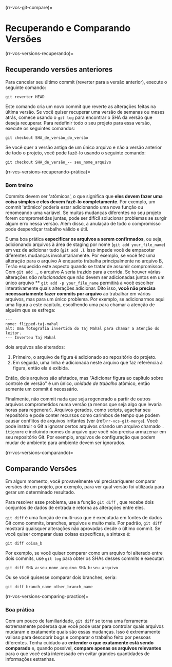 (rr-vcs-git-compare)=
# Recuperando e Comparando Versões

(rr-vcs-versions-recuperando)=
## Recuperando versões anteriores

Para cancelar seu último commit (reverter para a versão anterior), execute o seguinte comando:
```
git reverter HEAD
```

Este comando cria um novo commit que reverte as alterações feitas na última versão. Se você quiser recuperar uma versão de semanas ou meses atrás, comece usando o `git log` para encontrar o SHA da versão que deseja recuperar. Para redefinir todo o seu projeto para essa versão, execute os seguintes comandos:

```
git checkout SHA_de_versão_do_versão
```

Se você quer a versão antiga de um único arquivo e não a versão anterior de todo o projeto, você pode fazê-lo usando o seguinte comando:

 ```
 git checkout SHA_de_versão_-- seu_nome_arquivo
 ```

(rr-vcs-versions-recuperando-prática)=
### Bom treino

Commits devem ser 'atômicos', o que significa que **eles devem fazer uma coisa simples e eles devem fazê-lo completamente**. Por exemplo, um commit 'atômico' poderia estar adicionando uma nova função ou renomeando uma variável. Se muitas mudanças diferentes no seu projeto forem comprometidas juntas, pode ser difícil solucionar problemas se surgir algum erro nessa versão. Além disso, a anulação de todo o compromisso pode desperdiçar trabalho válido e útil.

É uma boa prática **especificar os arquivos a serem confirmados**, ou seja, adicionando arquivos à área de staging por nome (`git add your_file_name`) em vez de adicionar tudo (`git add .`). Isso impede você de empacotar diferentes mudanças involuntariamente. Por exemplo, se você fez uma alteração para o arquivo A enquanto trabalha principalmente no arquivo B, Terão esquecido este aspecto quando se tratar de assumir compromissos. Com `git add .`, o arquivo A seria trazido para a corrida. Se houver várias alterações *não relacionadas* que não devem ser adicionadas juntos em um único arquivo ** `git add -p your_file_name` permitirá a você escolher interativamente quais alterações adicionar. Dito isso, **você não precisa necessariamente fazer commits por arquivo** ao trabalhar em vários arquivos, mas para um único problema. Por exemplo, se adicionarmos aqui uma figura a este capítulo, escolhendo uma para chamar a atenção de alguém que se esfrega:

```{figure} ../../figures/flipped-taj-mahal.png
---
nome: flipped-taj-mahal
alt: Uma fotografia invertida do Taj Mahal para chamar a atenção do leitor.
--- Inverteu Taj Mahal
```

dois arquivos são alterados:

1. Primeiro, o arquivo de figura é adicionado ao repositório do projeto.
2. Em seguida, uma linha é adicionada neste arquivo que faz referência à figura, então ela é exibida.

Então, dois arquivos são afetados, mas "Adicionar figura ao capítulo sobre controle de versão" é um único, *unidade de trabalho* atômico, então somente um commit é necessário.

Finalmente, não commit nada que seja regenerado a partir de outros arquivos comprometidos numa versão (a menos que seja algo que levaria horas para regenerar). Arquivos gerados, como scripts, agachar seu repositório e pode conter recursos como carimbos de tempo que podem causar conflitos de arquivos irritantes (ver {ref}`rr-vcs-git-merge`). Você pode instruir o Git a ignorar certos arquivos criando um arquivo chamado `. itignore` e incluindo nomes do arquivo que você não precisa armazenar em seu repositório Git. Por exemplo, arquivos de configuração que podem mudar de ambiente para ambiente devem ser ignorados.

(rr-vcs-versions-comparando)=
## Comparando Versões

Em algum momento, você provavelmente vai precisar/querer comparar versões de um projeto, por exemplo, para ver qual versão foi utilizada para gerar um determinado resultado.

Para resolver esse problema, use a função `git diff` , que recebe dois conjuntos de dados de entrada e retorna as alterações entre eles.

`git diff` é uma função de multi-uso que é executada em fontes de dados Git como commits, branches, arquivos e muito mais. Por padrão, `git diff` mostrará quaisquer alterações não aprovadas desde o último commit. Se você quiser comparar duas coisas específicas, a sintaxe é:

```
git diff coisa_b
```

Por exemplo, se você quiser comparar como um arquivo foi alterado entre dois commits, use `git log` para obter os SHAs desses commits e executar:

```
git diff SHA_a:seu_nome_arquivo SHA_b:seu_arquivo
```

Ou se você quisesse comparar dois branches, seria:

```
git diff branch_name other_branch_name
```

(rr-vcs-versions-comparing-practice)=
### Boa prática

Com um pouco de familiaridade, `git diff` se torna uma ferramenta extremamente poderosa que você pode usar para controlar quais arquivos mudaram e exatamente quais são essas mudanças. Isso é extremamente valioso para descobrir bugs e comparar o trabalho feito por pessoas diferentes. Tenha cuidado ao **entender o que exatamente está sendo comparado** e, quando possível, **compare apenas os arquivos relevantes** para o que você está interessado em evitar grandes quantidades de informações estranhas.
